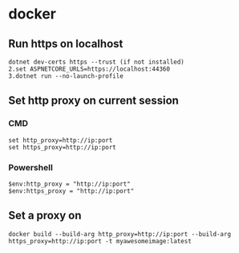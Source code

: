 # docker

## Run https on localhost

``` 
dotnet dev-certs https --trust (if not installed)
2.set ASPNETCORE_URLS=https://localhost:44360
3.dotnet run --no-launch-profile
```

## Set http proxy on current session 

### CMD

``` 
set http_proxy=http://ip:port
set https_proxy=http://ip:port
``` 

### Powershell

``` 
$env:http_proxy = "http://ip:port"
$env:https_proxy = "http://ip:port"
``` 

## Set a proxy on 

`docker build --build-arg http_proxy=http://ip:port --build-arg https_proxy=http://ip:port -t myawesomeimage:latest`


